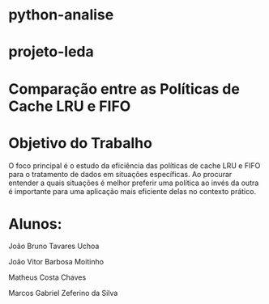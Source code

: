 # python-analise

# projeto-leda

# Comparação entre as Políticas de Cache LRU e FIFO

# Objetivo do Trabalho

O foco principal é o estudo da eficiência das políticas de cache LRU e FIFO para o tratamento de dados em situações específicas. Ao procurar entender a quais situações é melhor preferir uma política ao invés da outra é importante para uma aplicação mais eficiente delas no contexto prático.

# Alunos:
João Bruno Tavares Uchoa

João Vitor Barbosa Moitinho

Matheus Costa Chaves

Marcos Gabriel Zeferino da Silva
